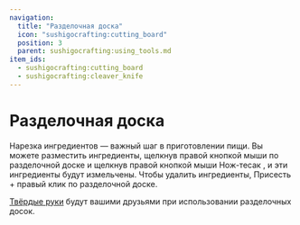 ```yaml
---
navigation:
  title: "Разделочная доска"
  icon: "sushigocrafting:cutting_board"
  position: 3
  parent: sushigocrafting:using_tools.md
item_ids:
  - sushigocrafting:cutting_board
  - sushigocrafting:cleaver_knife
---
```


# Разделочная доска

Нарезка ингредиентов — важный шаг в приготовлении пищи. Вы можете разместить ингредиенты, щелкнув правой кнопкой мыши по разделочной доске и щелкнув правой кнопкой мыши <Color id="gold">Нож-тесак</Color> , и эти ингредиенты будут измельчены. 
Чтобы удалить ингредиенты, Присесть + правый клик по разделочной доске. 

[Твёрдые руки](../getting_started/effects.md) будут вашими друзьями при использовании разделочных досок.



<Recipe id="sushigocrafting:cutting_board" />

<Recipe id="sushigocrafting:cleaver_knife" />

